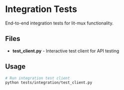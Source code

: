 # Integration Tests

End-to-end integration tests for lit-mux functionality.

## Files

- **test_client.py** - Interactive test client for API testing

## Usage

```bash
# Run integration test client
python tests/integration/test_client.py
```
